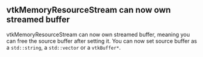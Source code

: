 ## vtkMemoryResourceStream can now own streamed buffer

vtkMemoryResourceStream can now own streamed buffer, meaning you can free the source buffer after setting it.
You can now set source buffer as a `std::string`, a `std::vector` or a `vtkBuffer*`.
